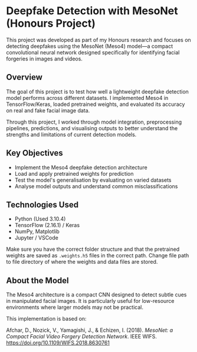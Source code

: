 # Deepfake Detection with MesoNet (Honours Project)

This project was developed as part of my Honours research and focuses on detecting deepfakes using the MesoNet (Meso4) model—a compact convolutional neural network designed specifically for identifying facial forgeries in images and videos.

## Overview

The goal of this project is to test how well a lightweight deepfake detection model performs across different datasets. I implemented Meso4 in TensorFlow/Keras, loaded pretrained weights, and evaluated its accuracy on real and fake facial image data.

Through this project, I worked through model integration, preprocessing pipelines, predictions, and visualising outputs to better understand the strengths and limitations of current detection models.

## Key Objectives

- Implement the Meso4 deepfake detection architecture
- Load and apply pretrained weights for prediction
- Test the model's generalisation by evaluating on varied datasets
- Analyse model outputs and understand common misclassifications

## Technologies Used

- Python (Used 3.10.4)
- TensorFlow (2.16.1) / Keras
- NumPy, Matplotlib
- Jupyter / VSCode


Make sure you have the correct folder structure and that the pretrained weights are saved as `.weights.h5` files in the correct path. Change file path to file directory of where the weights and data files are stored.

## About the Model

The Meso4 architecture is a compact CNN designed to detect subtle cues in manipulated facial images. It is particularly useful for low-resource environments where larger models may not be practical.

This implementation is based on:

Afchar, D., Nozick, V., Yamagishi, J., & Echizen, I. (2018). *MesoNet: a Compact Facial Video Forgery Detection Network*. IEEE WIFS.  
https://doi.org/10.1109/WIFS.2018.8630761

